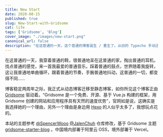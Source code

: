 ```yaml
---
title: New Start
date: 2020-08-15
published: true
slug: New-Start-with-Gridsome
cat: life
tags: ['Gridsome', 'Blog']
cover_image: "./images/new-start.png"
canonical_url: false
description: "在这普通的一天，这个普通的博客诞生 / 重生了。从旧的 Typecho 手动迁移时一些琐碎的记录无处安放，就整理在这里了。"
---
```


在这普通的一天，我穿着普通的鞋，很普通地呆在这普通的家，掏出普通的耳机，找点普通的感觉，来一首我最爱的普通音乐，踩着普通的鼓点，世界随着我旋转，这让我普通地单曲循环，跟着普通的节奏，手腕普通地抖动，这普通的一切，都变得不同……

博客稳定两周年之际，我正式从动态博客迁移至静态博客，如你所见这个博客正由 [Gridsome](https://gridsome.org) 驱动着。“Gridsome 是一个免费、开源、基于 Vue.js 构建的框架，用 Gridsome 创建的网站和应用程序具有天然的速度优势”，官网如是说，这确实是我选择她的一个理由，另外一个理由是身边用 [Hexo](https://hexo.io) 的人似乎太多了，我想玩点花的。

本站的主题参考 [@SpencerWooo](https://blog.spencerwoo.com) [@JalenChuh](https://blog.jalenchuh.cn) 仓库修改，基于 Gridsome 主题 [gridsome-starter-blog](https://github.com/gridsome/gridsome-starter-blog) 。中国境内部署于阿里云 OSS，境外部署于 Vercel。